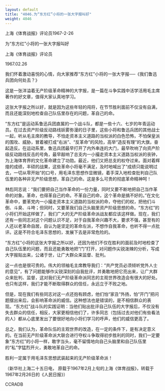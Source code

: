 ```yaml
---
layout: default
title: "4046.为“东方红”小将的一张大字报叫好"
weight: 4046
---
```


上海《体育战报》评论员1967-2-26

为“东方红”小将的一张大字报叫好

上海《体育战报》评论员

1967.02.26

我们怀着激动喜悦的心情，向大家推荐“东方红”小将的一张大字报──《我们鲁迅兵团向何处去？》

这是一张洋溢着无产阶级革命精神的大字报，是一篇在斗争实践中活学活用毛主席著作的好文章，值得大家认真地学习。

这张大字报之所以好，就是因为这些年轻的闯将，在节节胜利面前不仅没有自满，而且还能深刻地检查自己队伍里存在的问题，革自己的命。

“东方红”是运动系鲁迅兵团直属的一个战斗队，都是一些十六、七岁的年青运动员。在过去资产阶级反动路线妖雾弥漫的日子里，这些小将和鲁迅兵团的其他战士一起，听从毛主席的教导，不怕走资本主义道路的当权派的白色恐怖，不怕保皇派的围攻、威胁，冒着被打成“右派”、“反革命”的风险，高举“造反有理”的大旗，奋起造反。在运动系里，鲁迅兵团最早打开了内外串连的大门，最早吹响了向资产阶级反动路线反击的号角，最早敲响了总支内一小撮走资本主义道路当权派的丧钟，为上海体育界的文化革命建立了功勋。最近，他们又把总支的权夺过来。面对着辉煌的成绩，丰硕的战果，这些革命小将毫不满足，及时地喊出了“成绩只能说明过去，一切从零开始”的口号，用毛泽东思想作显微镜，着手深入地检查批判自己队伍里的各种非无产阶级思想，革自己的命。这是多么可贵的彻底革命精神呵！

林彪同志说：“我们要把自己当作革命的一份力量，同时又要不断地把自己当作革命的对象。革命，也得革自己的命。不革自己的命，这个革命是搞不好的。”在文化革命中，要革党内一小撮走资本主义道路的当权派的命，夺他们的权，把他们斗倒、斗臭、斗垮；但同时，又要革我们自己头脑里资产阶级思想的命。“东方红”的小将们开始这样做了，我们广大的无产阶级革命派战友都应该这样做。现在，我们还有一些同志对这个问题认识不足，对于自我革命兴趣不大，要求不强，甚至有的人还以老革命自居，自认为是坚定的革命左派，不想作自我革命，也听不得一点批评。这是不符合毛泽东思想的，发展下去是非常危险的。

“东方红”小将的这张大字报之所以好，还因为他们不仅在胜利的面前及时地检查了自己队伍里的问题，而且还能勇敢地把“门”打开，对问题作尖锐泼辣的分析，写成大字报贴出来，公诸于世，让广大群众来监督、批判。

这一点也是很可贵的。伟大的领袖毛主席教导我们：“共产党员必须倾听党外人士的意见”，有了问题能够作尖锐深刻的自我批评，并勇敢地把它亮出来，让广大群众来批判、监督，这对我们无产阶级革命派同志的主观世界改造会有很大的好处。也只有这样，我们才能不断取得群众的信任，永远立于不败之地。

但是，现在我们有些同志对这一点还抱有顾虑，他们怕“家丑”外扬，怕“开门”把问题摆出来后，会影响革命派的威信。这种想法也是错误的，是不相信群众的表现。“东方红”战斗队的实践证明：当他们贴出批评自己队伍的大字报后，不仅没有失去群众的信任，相反，大家更相信他们了，许多同志（包括过去对他们有些看法的人）都从心底里发出了要很好地向小将们学习的呼声，他们的威信更高了。

总之，我们认为，革命队伍的主观世界的改造，在一定的条件下，是有决定意义的。在当前无产阶级革命派大联合进行夺权斗争取得初步胜利的同时，我们一定要象“东方红”的小将一样，敢字当头，毫不留情地向自己头脑里和自己队伍里的“私”字猛烈开火，勇敢地革自己的命。

胜利一定属于用毛泽东思想武装起来的无产阶级革命派！

（新华社上海二十五日电， 原载于1967年2月上旬的上海《体育战报》，转载于1967年2月26日的《人民日报》）

CCRADB


